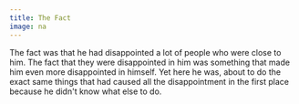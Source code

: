 ```yaml
---
title: The Fact
image: na
---
```


The fact was that he had disappointed a lot of people who were close to him. The fact that they were disappointed in him was something that made him even more disappointed in himself. Yet here he was, about to do the exact same things that had caused all the disappointment in the first place because he didn't know what else to do.
